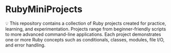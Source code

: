 # RubyMiniProjects

💡 This repository contains a collection of Ruby projects created for practice, learning, and experimentation. Projects range from beginner-friendly scripts to more advanced command-line applications. Each project demonstrates one or more Ruby concepts such as conditionals, classes, modules, file I/O, and error handling.





